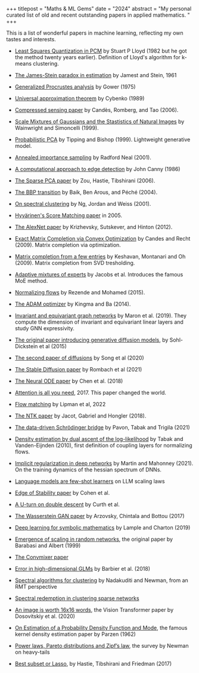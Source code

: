 +++
titlepost = "Maths & ML Gems"
date = "2024"
abstract = "My personal curated list of old and recent outstanding papers in applied mathematics. "
+++

This is a list of wonderful papers in machine learning, reflecting my own tastes and interests. 

- [Least Squares Quantization in PCM](http://mlsp.cs.cmu.edu/courses/fall2010/class14/lloyd.pdf) by Stuart P Lloyd (1982 but he got the method twenty years earlier). Definition of Lloyd's algorithm for k-means clustering. 
- [The James-Stein paradox in estimation](http://www.stat.yale.edu/~hz68/619/Stein-1961.pdf) by Jamest and Stein, 1961
- [Generalized Procrustes analysis](https://link.springer.com/article/10.1007/BF02291478) by Gower (1975)
- [Universal approximation theorem](https://link.springer.com/article/10.1007/BF02551274) by Cybenko (1989)
- [Compressed sensing paper](https://arxiv.org/pdf/math/0409186.pdf) by Candès, Romberg, and Tao (2006).
- [Scale Mixtures of Gaussians and the Stastistics of Natural Images](https://proceedings.neurips.cc/paper_files/paper/1999/file/6a5dfac4be1502501489fc0f5a24b667-Paper.pdf) by Wainwright and Simoncelli (1999).
- [Probabilistic PCA](https://www.di.ens.fr/~fbach/courses/fall2010/Bishop_Tipping_1999_Probabilistic_PCA.pdf) by Tipping and Bishop (1999). Lightweight generative model. 
- [Annealed importance sampling](https://link.springer.com/content/pdf/10.1023/A:1008923215028.pdf) by Radford Neal (2001). 
- [A computational approach to edge detection](https://ieeexplore.ieee.org/document/4767851) by John Canny (1986)
- [The Sparse PCA paper](https://hastie.su.domains/Papers/spc_jcgs.pdf) by Zou, Hastie, Tibshirani (2006).
- [The BBP transition](https://arxiv.org/abs/math/0403022) by Baik, Ben Arous, and Péché (2004). 
- [On spectral clustering](https://proceedings.neurips.cc/paper/2001/file/801272ee79cfde7fa5960571fee36b9b-Paper.pdf) by Ng, Jordan and Weiss (2001).
- [Hyvärinen's Score Matching paper](https://www.jmlr.org/papers/volume6/hyvarinen05a/hyvarinen05a.pdf) in 2005. 
- [The AlexNet paper](https://proceedings.neurips.cc/paper/2012/file/c399862d3b9d6b76c8436e924a68c45b-Paper.pdf) by Krizhevsky, Sutskever, and Hinton (2012).
- [Exact Matrix Completion via Convex Optimization](https://dl.acm.org/doi/pdf/10.1145/2184319.2184343) by Candes and Recht (2009). Matrix completion via optimization.
- [Matrix completion from a few entries](https://arxiv.org/pdf/0901.3150.pdf) by Keshavan, Montanari and Oh (2009). Matrix completion from SVD tresholding. 
- [Adaptive mixtures of experts](https://www.cs.toronto.edu/~hinton/absps/jjnh91.pdf) by Jacobs et al. Introduces the famous MoE method. 
- [Normalizing flows](https://proceedings.mlr.press/v37/rezende15.pdf) by Rezende and Mohamed (2015).
- [The ADAM optimizer](https://arxiv.org/abs/1412.6980) by Kingma and Ba (2014).
- [Invariant and equivariant graph networks](https://arxiv.org/pdf/1812.09902.pdf) by Maron et al. (2019). They compute the dimension of invariant and equivariant linear layers and study GNN expressivity. 
- [The original paper introducing generative diffusion models](https://arxiv.org/abs/1503.03585), by Sohl-Dickstein et al (2015)
- [The second paper of diffusions](https://arxiv.org/abs/2011.13456) by Song et al (2020)
- [The Stable Diffusion paper](https://openaccess.thecvf.com/content/CVPR2022/papers/Rombach_High-Resolution_Image_Synthesis_With_Latent_Diffusion_Models_CVPR_2022_paper.pdf) by Rombach et al (2021)
- [The Neural ODE paper](https://arxiv.org/abs/1806.07366) by Chen et al. (2018)
- [Attention is all you need](https://arxiv.org/abs/1706.03762), 2017. This paper changed the world.
- [Flow matching](https://arxiv.org/abs/2210.02747) by Lipman et al, 2022
- [The NTK paper](https://arxiv.org/abs/1806.07572) by Jacot, Gabriel and Hongler (2018).
- [The data-driven Schrödinger bridge](https://onlinelibrary.wiley.com/doi/pdf/10.1002/cpa.21975) by Pavon, Tabak and Trigila (2021)
- [Density estimation by dual ascent of the log-likelihood](https://scholar.google.com/citations?view_op=view_citation&hl=en&user=0XfFckgAAAAJ&citation_for_view=0XfFckgAAAAJ:L8Ckcad2t8MC) by Tabak and Vanden-Eijnden (2010), first definition of coupling layers for normalizing flows. 
- [Implicit regularization in deep networks](https://www.jmlr.org/papers/volume22/20-410/20-410.pdf) by Martin and Mahonney (2021). On the training dynamics of the hessian spectrum of DNNs. 
- [Language models are few-shot learners](https://proceedings.neurips.cc/paper_files/paper/2020/file/1457c0d6bfcb4967418bfb8ac142f64a-Paper.pdf) on LLM scaling laws
- [Edge of Stability paper](https://arxiv.org/abs/2103.00065) by Cohen et al. 
- [A U-turn on double descent](https://arxiv.org/abs/2310.18988) by Curth et al. 
- [The Wasserstein GAN paper](https://proceedings.mlr.press/v70/arjovsky17a/arjovsky17a.pdf) by Arzovsky, Chintala and Bottou (2017)
- [Deep learning for symbolic mathematics](https://arxiv.org/pdf/1912.01412.pdf) by Lample and Charton (2019)
- [Emergence of scaling in random networks](https://arxiv.org/pdf/cond-mat/9910332), the original paper by Barabasi and Albert (1999)
- [The Convmixer paper](https://arxiv.org/abs/2201.09792)
- [Error in high-dimensional GLMs](https://www.pnas.org/doi/full/10.1073/pnas.1802705116?doi=10.1073/pnas.1802705116) by Barbier et al. (2018)
- [Spectral algorithms for clustering](https://journals.aps.org/prl/abstract/10.1103/PhysRevLett.108.188701) by Nadakuditi and Newman, from an RMT perspective
  
- [Spectral redemption in clustering sparse networks](https://scholar.google.com/citations?view_op=view_citation&hl=en&user=gkCjy_UAAAAJ&citation_for_view=gkCjy_UAAAAJ:O3NaXMp0MMsC)
- [An image is worth 16x16 words](https://arxiv.org/abs/2010.11929), the Vision Transformer paper by Dosovitskiy et al. (2020)
- [On Estimation of a Probability Density Function and Mode](https://projecteuclid.org/journals/annals-of-mathematical-statistics/volume-33/issue-3/On-Estimation-of-a-Probability-Density-Function-and-Mode/10.1214/aoms/1177704472.full), the famous kernel density estimation paper by Parzen (1962)
- [Power laws, Pareto distributions and Zipf’s law](https://arxiv.org/pdf/cond-mat/0412004.pdf), the survey by Newman on heavy-tails
- [Best subset or Lasso](https://www.stat.cmu.edu/~ryantibs/papers/bestsubset.pdf), by Hastie, Tibshirani and Friedman (2017)
